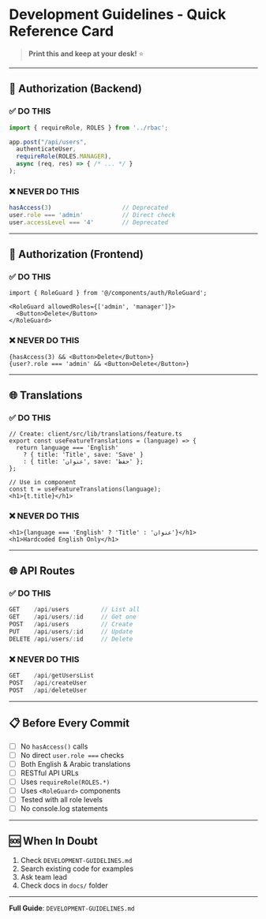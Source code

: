 # Development Guidelines - Quick Reference Card

> **Print this and keep at your desk!** ⭐

---

## 🔐 Authorization (Backend)

### ✅ DO THIS
```typescript
import { requireRole, ROLES } from '../rbac';

app.post("/api/users", 
  authenticateUser, 
  requireRole(ROLES.MANAGER),
  async (req, res) => { /* ... */ }
);
```

### ❌ NEVER DO THIS
```typescript
hasAccess(3)                    // Deprecated
user.role === 'admin'           // Direct check
user.accessLevel === '4'        // Deprecated
```

---

## 🎨 Authorization (Frontend)

### ✅ DO THIS
```tsx
import { RoleGuard } from '@/components/auth/RoleGuard';

<RoleGuard allowedRoles={['admin', 'manager']}>
  <Button>Delete</Button>
</RoleGuard>
```

### ❌ NEVER DO THIS
```tsx
{hasAccess(3) && <Button>Delete</Button>}
{user?.role === 'admin' && <Button>Delete</Button>}
```

---

## 🌐 Translations

### ✅ DO THIS
```tsx
// Create: client/src/lib/translations/feature.ts
export const useFeatureTranslations = (language) => {
  return language === 'English' 
    ? { title: 'Title', save: 'Save' }
    : { title: 'عنوان', save: 'حفظ' };
};

// Use in component
const t = useFeatureTranslations(language);
<h1>{t.title}</h1>
```

### ❌ NEVER DO THIS
```tsx
<h1>{language === 'English' ? 'Title' : 'عنوان'}</h1>
<h1>Hardcoded English Only</h1>
```

---

## 🌐 API Routes

### ✅ DO THIS
```typescript
GET    /api/users         // List all
GET    /api/users/:id     // Get one
POST   /api/users         // Create
PUT    /api/users/:id     // Update
DELETE /api/users/:id     // Delete
```

### ❌ NEVER DO THIS
```typescript
GET    /api/getUsersList
POST   /api/createUser
POST   /api/deleteUser
```

---

## 📋 Before Every Commit

- [ ] No `hasAccess()` calls
- [ ] No direct `user.role ===` checks
- [ ] Both English & Arabic translations
- [ ] RESTful API URLs
- [ ] Uses `requireRole(ROLES.*)`
- [ ] Uses `<RoleGuard>` components
- [ ] Tested with all role levels
- [ ] No console.log statements

---

## 🆘 When In Doubt

1. Check `DEVELOPMENT-GUIDELINES.md`
2. Search existing code for examples
3. Ask team lead
4. Check docs in `docs/` folder

---

**Full Guide**: `DEVELOPMENT-GUIDELINES.md`
